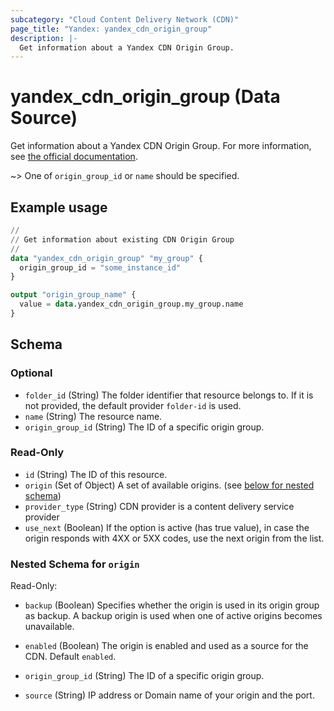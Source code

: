 ```yaml
---
subcategory: "Cloud Content Delivery Network (CDN)"
page_title: "Yandex: yandex_cdn_origin_group"
description: |-
  Get information about a Yandex CDN Origin Group.
---
```


# yandex_cdn_origin_group (Data Source)

Get information about a Yandex CDN Origin Group. For more information, see [the official documentation](https://yandex.cloud/docs/cdn/concepts/origins).

~> One of `origin_group_id` or `name` should be specified.

## Example usage

```terraform
//
// Get information about existing CDN Origin Group
//
data "yandex_cdn_origin_group" "my_group" {
  origin_group_id = "some_instance_id"
}

output "origin_group_name" {
  value = data.yandex_cdn_origin_group.my_group.name
}
```

<!-- schema generated by tfplugindocs -->
## Schema

### Optional

- `folder_id` (String) The folder identifier that resource belongs to. If it is not provided, the default provider `folder-id` is used.
- `name` (String) The resource name.
- `origin_group_id` (String) The ID of a specific origin group.

### Read-Only

- `id` (String) The ID of this resource.
- `origin` (Set of Object) A set of available origins. (see [below for nested schema](#nestedatt--origin))
- `provider_type` (String) CDN provider is a content delivery service provider
- `use_next` (Boolean) If the option is active (has true value), in case the origin responds with 4XX or 5XX codes, use the next origin from the list.

<a id="nestedatt--origin"></a>
### Nested Schema for `origin`

Read-Only:

- `backup` (Boolean) Specifies whether the origin is used in its origin group as backup. A backup origin is used when one of active origins becomes unavailable.

- `enabled` (Boolean) The origin is enabled and used as a source for the CDN. Default `enabled`.

- `origin_group_id` (String) The ID of a specific origin group.

- `source` (String) IP address or Domain name of your origin and the port.


